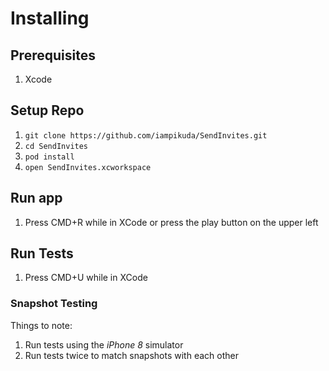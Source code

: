 # Installing

## Prerequisites
1. Xcode

## Setup Repo

1. `git clone https://github.com/iampikuda/SendInvites.git`
2. `cd SendInvites`
3. `pod install`
4. `open SendInvites.xcworkspace`

## Run app

1. Press CMD+R while in XCode or press the play button on the upper left

## Run Tests

1. Press CMD+U while in XCode

### Snapshot Testing

Things to note:

1. Run tests using the *iPhone 8* simulator
2. Run tests twice to match snapshots with each other

